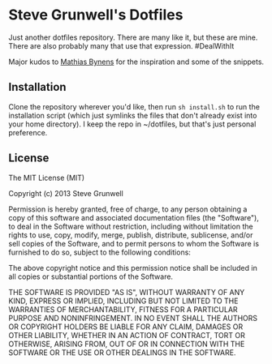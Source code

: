 # Steve Grunwell's Dotfiles

Just another dotfiles repository. There are many like it, but these are mine. There are also probably many that use that expression. #DealWithIt

Major kudos to [Mathias Bynens](https://github.com/mathiasbynens/dotfiles) for the inspiration and some of the snippets.

## Installation

Clone the repository wherever you'd like, then run `sh install.sh` to run the installation script (which just symlinks the files that don't already exist into your home directory). I keep the repo in ~/dotfiles, but that's just personal preference.

## License

The MIT License (MIT)

Copyright (c) 2013 Steve Grunwell

Permission is hereby granted, free of charge, to any person obtaining a copy
of this software and associated documentation files (the "Software"), to deal
in the Software without restriction, including without limitation the rights
to use, copy, modify, merge, publish, distribute, sublicense, and/or sell
copies of the Software, and to permit persons to whom the Software is
furnished to do so, subject to the following conditions:

The above copyright notice and this permission notice shall be included in all
copies or substantial portions of the Software.

THE SOFTWARE IS PROVIDED "AS IS", WITHOUT WARRANTY OF ANY KIND, EXPRESS OR
IMPLIED, INCLUDING BUT NOT LIMITED TO THE WARRANTIES OF MERCHANTABILITY,
FITNESS FOR A PARTICULAR PURPOSE AND NONINFRINGEMENT. IN NO EVENT SHALL THE
AUTHORS OR COPYRIGHT HOLDERS BE LIABLE FOR ANY CLAIM, DAMAGES OR OTHER
LIABILITY, WHETHER IN AN ACTION OF CONTRACT, TORT OR OTHERWISE, ARISING FROM,
OUT OF OR IN CONNECTION WITH THE SOFTWARE OR THE USE OR OTHER DEALINGS IN THE
SOFTWARE.